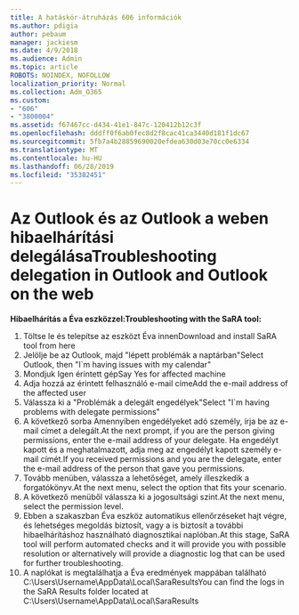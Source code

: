 ```yaml
---
title: A hatáskör-átruházás 606 információk
ms.author: pdigia
author: pebaum
manager: jackiesm
ms.date: 4/9/2018
ms.audience: Admin
ms.topic: article
ROBOTS: NOINDEX, NOFOLLOW
localization_priority: Normal
ms.collection: Adm_O365
ms.custom:
- "606"
- "3800004"
ms.assetid: f67467cc-d434-41e1-847c-120412b12c3f
ms.openlocfilehash: dddff0f6ab0fec8d2f8cac41ca3440d181f1dc67
ms.sourcegitcommit: 5fb7a4b28859690020efdea630d03e70cc0e6334
ms.translationtype: MT
ms.contentlocale: hu-HU
ms.lasthandoff: 06/28/2019
ms.locfileid: "35382451"
---
```

# <a name="troubleshooting-delegation-in-outlook-and-outlook-on-the-web"></a><span data-ttu-id="80a6a-102">Az Outlook és az Outlook a weben hibaelhárítási delegálása</span><span class="sxs-lookup"><span data-stu-id="80a6a-102">Troubleshooting delegation in Outlook and Outlook on the web</span></span>

<span data-ttu-id="80a6a-103">**Hibaelhárítás a Éva eszközzel:**</span><span class="sxs-lookup"><span data-stu-id="80a6a-103">**Troubleshooting with the SaRA tool:**</span></span>

1. <span data-ttu-id="80a6a-104">Töltse le és telepítse az eszközt Éva innen</span><span class="sxs-lookup"><span data-stu-id="80a6a-104">Download and install SaRA tool from here</span></span>
1. <span data-ttu-id="80a6a-105">Jelölje be az Outlook, majd "lépett problémák a naptárban"</span><span class="sxs-lookup"><span data-stu-id="80a6a-105">Select Outlook, then "I\`m having issues with my calendar"</span></span>
1. <span data-ttu-id="80a6a-106">Mondjuk Igen érintett gép</span><span class="sxs-lookup"><span data-stu-id="80a6a-106">Say Yes for affected machine</span></span>
1. <span data-ttu-id="80a6a-107">Adja hozzá az érintett felhasználó e-mail címe</span><span class="sxs-lookup"><span data-stu-id="80a6a-107">Add the e-mail address of the affected user</span></span>
1. <span data-ttu-id="80a6a-108">Válassza ki a "Problémák a delegált engedélyek"</span><span class="sxs-lookup"><span data-stu-id="80a6a-108">Select "I\`m having problems with delegate permissions"</span></span>
1. <span data-ttu-id="80a6a-109">A következő sorba Amennyiben engedélyeket adó személy, írja be az e-mail címet a delegált.</span><span class="sxs-lookup"><span data-stu-id="80a6a-109">At the next prompt, if you are the person giving permissions, enter the e-mail address of your delegate.</span></span> <span data-ttu-id="80a6a-110">Ha engedélyt kapott és a meghatalmazott, adja meg az engedélyt kapott személy e-mail címét.</span><span class="sxs-lookup"><span data-stu-id="80a6a-110">If you received permissions and you are the delegate, enter the e-mail address of the person that gave you permissions.</span></span>
1. <span data-ttu-id="80a6a-111">Tovább menüben, válassza a lehetőséget, amely illeszkedik a forgatókönyv.</span><span class="sxs-lookup"><span data-stu-id="80a6a-111">At the next menu, select the option that fits your scenario.</span></span>
1. <span data-ttu-id="80a6a-112">A következő menüből válassza ki a jogosultsági szint.</span><span class="sxs-lookup"><span data-stu-id="80a6a-112">At the next menu, select the permission level.</span></span>
1. <span data-ttu-id="80a6a-113">Ebben a szakaszban Éva eszköz automatikus ellenőrzéseket hajt végre, és lehetséges megoldás biztosít, vagy a is biztosít a további hibaelhárításhoz használható diagnosztikai naplóban.</span><span class="sxs-lookup"><span data-stu-id="80a6a-113">At this stage, SaRA tool will perform automated checks and it will provide you with possible resolution or alternatively will provide a diagnostic log that can be used for further troubleshooting.</span></span>
1. <span data-ttu-id="80a6a-114">A naplókat is megtalálhatja a Éva eredmények mappában található C:\Users\Username\AppData\Local\SaraResults</span><span class="sxs-lookup"><span data-stu-id="80a6a-114">You can find the logs in the SaRA Results folder located at C:\Users\Username\AppData\Local\SaraResults</span></span>
